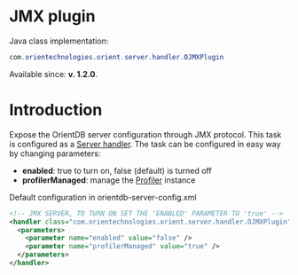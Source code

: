 
# JMX plugin

Java class implementation:
```java
com.orientechnologies.orient.server.handler.OJMXPlugin
```
Available since: **v. 1.2.0**.

# Introduction

Expose the OrientDB server configuration through JMX protocol. This task is configured as a [Server handler](../internals/DB-Server.md#plugins). The task can be configured in easy way by changing parameters:
- **enabled**: true to turn on, false (default) is turned off
- **profilerManaged**: manage the [Profiler](../tuning/Profiler.md) instance

Default configuration in orientdb-server-config.xml

```xml
<!-- JMX SERVER, TO TURN ON SET THE 'ENABLED' PARAMETER TO 'true' -->
<handler class="com.orientechnologies.orient.server.handler.OJMXPlugin">
  <parameters>
    <parameter name="enabled" value="false" />
    <parameter name="profilerManaged" value="true" />
  </parameters>
</handler>
```
